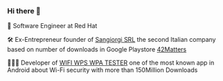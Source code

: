 <!--
**fulvius31/fulvius31** is a ✨ _special_ ✨ repository because its `README.md` (this file) appears on your GitHub profile.

Here are some ideas to get you started:

- 🔭 I’m currently working on ...
- 🌱 I’m currently learning ...
- 👯 I’m looking to collaborate on ...
- 🤔 I’m looking for help with ...
- 💬 Ask me about ...
- 📫 How to reach me: ...
- 😄 Pronouns: ...
- ⚡ Fun fact: ...
-->
### Hi there 👋

🔭 Software Engineer at Red Hat

🛠️ Ex-Entrepreneur founder of <a href="https://sangiorgisrl.it">Sangiorgi SRL</a> the second Italian company based on number of downloads in Google Playstore <a href="https://42matters.com/top-italian-mobile-app-developers-based-on-downloads">42Matters</a>

👨🏻‍💻 Developer of  <a href="https://play.google.com/store/apps/details?id=com.tester.wpswpatester">WIFI WPS WPA TESTER</a> one of the most known app in Android about Wi-Fi security with more than 150Million Downloads

